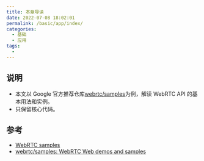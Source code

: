```yaml
---
title: 本章导读
date: 2022-07-08 18:02:01
permalink: /basic/app/index/
categories:
  - 基础
  - 应用
tags:
  - 
---
```


## 说明

- 本文以 Google 官方推荐仓库[webrtc/samples](https://github.com/webrtc/samples)为例，解读 WebRTC API 的基本用法和实例。
- 只保留核心代码。

## 参考

- [WebRTC samples](https://webrtc.github.io/samples/)
- [webrtc/samples: WebRTC Web demos and samples](https://github.com/webrtc/samples)